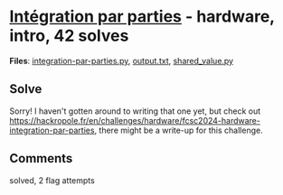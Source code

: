 [Intégration par parties](challenge_files/README.md) - hardware, intro, 42 solves
===

**Files**: [integration-par-parties.py](https://www.narthorn.com/ctf/FCSC-2024/challenge_files/hardware/Int%C3%A9gration%20par%20parties/integration-par-parties.py), [output.txt](https://www.narthorn.com/ctf/FCSC-2024/challenge_files/hardware/Int%C3%A9gration%20par%20parties/output.txt), [shared_value.py](https://www.narthorn.com/ctf/FCSC-2024/challenge_files/hardware/Int%C3%A9gration%20par%20parties/shared_value.py)

## Solve

Sorry! I haven't gotten around to writing that one yet, but check out https://hackropole.fr/en/challenges/hardware/fcsc2024-hardware-integration-par-parties, there might be a write-up for this challenge.

## Comments

solved, 2 flag attempts